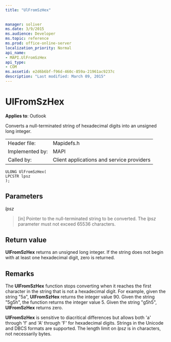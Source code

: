```yaml
---
title: "UlFromSzHex"
 
 
manager: soliver
ms.date: 3/9/2015
ms.audience: Developer
ms.topic: reference
ms.prod: office-online-server
localization_priority: Normal
api_name:
- MAPI.UlFromSzHex
api_type:
- COM
ms.assetid: e2d6b6bf-f96d-460c-859a-21961ac9237c
description: "Last modified: March 09, 2015"
---
```


# UlFromSzHex

  
  
**Applies to**: Outlook 
  
Converts a null-terminated string of hexadecimal digits into an unsigned long integer. 
  
|||
|:-----|:-----|
|Header file:  <br/> |Mapidefs.h  <br/> |
|Implemented by:  <br/> |MAPI  <br/> |
|Called by:  <br/> |Client applications and service providers  <br/> |
   
```
ULONG UlFromSzHex(
LPCSTR lpsz
);
```

## Parameters

 _lpsz_
  
> [in] Pointer to the null-terminated string to be converted. The  _lpsz_ parameter must not exceed 65536 characters. 
    
## Return value

 **UlFromSzHex** returns an unsigned long integer. If the string does not begin with at least one hexadecimal digit, zero is returned. 
  
## Remarks

The **UlFromSzHex** function stops converting when it reaches the first character in the string that is not a hexadecimal digit. For example, given the string "5a", **UlFromSzHex** returns the integer value 90. Given the string "5g5h", the function returns the integer value 5. Given the string "g5h5", **UlFromSzHex** returns zero. 
  
 **UlFromSzHex** is sensitive to diacritical differences but allows both 'a' through 'f' and 'A' through 'F' for hexadecimal digits. Strings in the Unicode and DBCS formats are supported. The length limit on  _lpsz_ is in characters, not necessarily bytes. 
  

